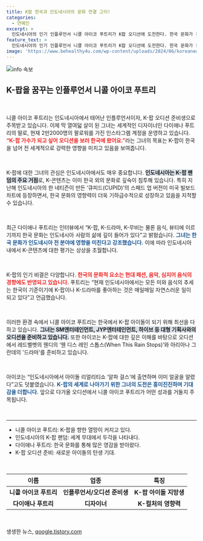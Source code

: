 ```yaml
---
title: K팝 한국과 인도네시아의 문화 연결 고리!
categories:
  - 연예인
excerpt: >
  인도네시아의 인기 인플루언서 니콜 아이코 푸트리가 K팝 오디션에 도전한다. 한국 문화가 깊이 스며든 그녀는 한국 아이돌로의 꿈을 위해 대형 기획사에 도전하며 세계 음악계에 발을 내딛고 있다!
feature_text: >
  인도네시아의 인기 인플루언서 니콜 아이코 푸트리가 K팝 오디션에 도전한다. 한국 문화가 깊이 스며든 그녀는 한국 아이돌로의 꿈을 위해 대형 기획사에 도전하며 세계 음악계에 발을 내딛고 있다!
image: 'https://www.behealthy4u.com/wp-content/uploads/2024/06/koreanews.jpg'
---
```


<p><img src="https://www.behealthy4u.com/wp-content/uploads/2024/06/koreanews.jpg" alt="info 속보" /></p>

<h2 data-ke-size="size26">K-팝을 꿈꾸는 인플루언서 니콜 아이코 푸트리</h2>

<p data-ke-size="size16">&nbsp;</p>

<p>니콜 아이코 푸트리는 인도네시아에서 태어난 인플루언서이자, K-팝 오디션 준비생으로 주목받고 있습니다. 이제 막 열여덟 살이 된 그녀는 세계적인 디자이너인 다이애나 푸트리의 딸로, 현재 2만2000명의 팔로워를 가진 인스타그램 계정을 운영하고 있습니다. <b><span style="color: #ee2323;">“K-팝 가수가 되고 싶어 오디션을 보러 한국에 왔어요.”</span></b>라는 그녀의 목표는 K-팝이 한국을 넘어 전 세계적으로 강력한 영향을 미치고 있음을 보여줍니다. </p>

<p data-ke-size="size16">&nbsp;</p>

<p>K-팝에 대한 그녀의 관심은 인도네시아에서도 매우 중요합니다. <b><span style="background-color: #21538527;">인도네시아는 K-팝 팬덤의 주요 거점</span></b>로, K-콘텐츠는 이미 한국 외의 문화로 깊숙이 침투해 있습니다. 특히 지난해 인도네시아의 한 네티즌이 만든 ‘큐피드(CUPID)’의 스페드 업 버전이 미국 빌보드 차트에 등장하면서, 한국 문화의 영향력이 더욱 기하급수적으로 성장하고 있음을 지적할 수 있습니다. </p>

<p data-ke-size="size16">&nbsp;</p>

<p>최근 다이애나 푸트리는 인터뷰에서 “K-팝, K-드라마, K-무비는 물론 음식, 뷰티에 이르기까지 한국 문화는 인도네시아 사람의 삶에 깊이 들어가 있다”고 밝혔습니다. <b><span style="color: #1a5490;">그녀는 한국 문화가 인도네시아 전 분야에 영향을 미친다고 강조했습니다.</span></b> 이에 따라 인도네시아 내에서 K-콘텐츠에 대한 평가는 상상을 초월합니다.</p>

<p data-ke-size="size16">&nbsp;</p>

<p>K-팝의 인기 비결은 다양합니다. <b><span style="color: #ee2323;">한국의 문화적 요소는 현대 패션, 음악, 심지어 음식의 경향에도 반영되고 있습니다.</span></b> 푸트리는 “현재 인도네시아에서는 모든 미와 음식의 추세는 한국이 기준이기에 K-팝이나 K-드라마를 좋아하는 것은 매일매일 자연스러운 일이 되고 있다”고 언급했습니다. </p>

<p data-ke-size="size16">&nbsp;</p>

<p>이러한 환경 속에서 니콜 아이코 푸트리는 한국에서 K-팝 아이돌이 되기 위해 최선을 다하고 있습니다. <b><span style="background-color: #21538527;">그녀는 SM엔터테인먼트, JYP엔터테인먼트, 하이브 등 대형 기획사와의 오디션을 준비하고 있습니다.</span></b> 또한 아이코는 K-팝에 대한 깊은 이해를 바탕으로 오디션에서 레드벨벳의 웬디의 ‘웬 디스 레인 스톱스(When This Rain Stops)’와 아리아나 그란데의 '드라마'를 준비하고 있습니다.</p>

<p data-ke-size="size16">&nbsp;</p>

<p>아이코는 “인도네시아에서 아이돌 리얼리티쇼 ‘알파 걸스’에 출연하며 이미 얼굴을 알렸다”고도 덧붙였습니다. <b><span style="color: #1a5490;">K-팝의 세계로 나아가기 위한 그녀의 도전은 흥미진진하며 기대감을 더합니다.</span></b> 앞으로 다가올 오디션에서 니콜 아이코 푸트리가 어떤 성과를 거둘지 주목됩니다. </p>

<p data-ke-size="size16">&nbsp;</p>

<hr>

<ul>
  <li>니콜 아이코 푸트리: K-팝을 향한 열망이 커지고 있다.</li>
  <li>인도네시아의 K-팝 팬덤: 세계 무대에서 두각을 나타내다.</li>
  <li>다이애나 푸트리: 한국 문화를 통해 많은 영감을 받아왔다.</li>
  <li>K-팝 오디션 준비: 새로운 아이돌의 탄생 기대.</li>
</ul>

<p data-ke-size="size16">&nbsp;</p>

<table style="width: 100%; border-collapse: collapse;">
  <thead>
    <tr>
      <th style="text-align: center;"><b>이름</b></th>
      <th style="text-align: center;"><b>업종</b></th>
      <th style="text-align: center;"><b>특징</b></th>
    </tr>
  </thead>
  <tbody>
    <tr>
      <td style="text-align: center; height: 17px;"><b>니콜 아이코 푸트리</b></td>
      <td style="text-align: center; height: 17px;"><b>인플루언서/오디션 준비생</b></td>
      <td style="text-align: center; height: 17px;"><b>K-팝 아이돌 지망생</b></td>
    </tr>
    <tr>
      <td style="text-align: center; height: 17px;"><b>다이애나 푸트리</b></td>
      <td style="text-align: center; height: 17px;"><b>디자이너</b></td>
      <td style="text-align: center; height: 17px;"><b>K-컬처의 영향력</b></td>
    </tr>
  </tbody>
</table>

<p data-ke-size="size16">&nbsp;</p>
생생한 뉴스, <a href="https://qoogle.tistory.com" rel="dofollow">qoogle.tistory.com</a>


